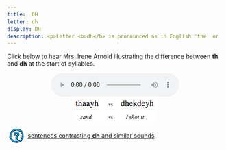 ```yaml
---
title:  DH
letter: dh
display: DH
description: <p>Letter <b>dh</b> is pronounced as in English 'the' or 'this' but never as in English 'thick' or 'thin'. It is  pronounced with the tip of the tongue between the teeth, permitting air to flow between the tongue and teeth. It is a voiced sound (made with the vocal cords vibrating). </p>
---
```



Click below to hear Mrs. Irene Arnold illustrating the difference between <b>th</b> and <b>dh</b> at the start of syllables.


<center>
<audio controls src="/assets/audio/th_dh.mp3" type="audio/mpeg">Your browser does not support the audio element.</audio><br/>
<img src="/assets/gif//th_dh_comp.gif" border="0">
</center>

<p><img src="/assets/images/question.png" width="34" height="34" hspace="5" align="absmiddle"> <a href="../dental_comp/dental_sent/dental_sent.html"> sentences contrasting <b>dh</b> and similar sounds</a><br /></p>
			